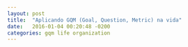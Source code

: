 ```yaml
---
layout: post
title:  "Aplicando GQM (Goal, Question, Metric) na vida"
date:   2016-01-04 00:20:48 -0200
categories: gqm life organization
---
```


